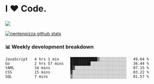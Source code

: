 # I ❤️ Code.

### ![](http://img.shields.io/badge/Go-language-blue?style=for-the-badge&logo=appveyor)
[![nentenpizza github stats](https://github-readme-stats.vercel.app/api?username=nentenpizza&count_private=true)](https://github.com/anuraghazra/github-readme-stats)

### 📊 Weekly development breakdown

<!--START_SECTION:waka-->
```text
JavaScript   4 hrs 1 min     ████████████▒░░░░░░░░░░░░   49.64 % 
Go           2 hrs 57 mins   █████████░░░░░░░░░░░░░░░░   36.44 % 
YAML         34 mins         █▓░░░░░░░░░░░░░░░░░░░░░░░   07.15 % 
CSS          15 mins         ▓░░░░░░░░░░░░░░░░░░░░░░░░   03.22 % 
SQL          7 mins          ▒░░░░░░░░░░░░░░░░░░░░░░░░   01.57 % 
```
<!--END_SECTION:waka-->

